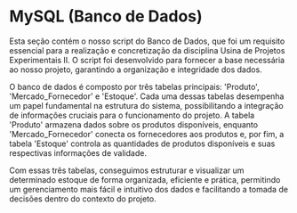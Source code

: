 # MySQL (Banco de Dados)

Esta seção contém o nosso script do Banco de Dados, que foi um requisito essencial para a realização e concretização da disciplina Usina de Projetos Experimentais II. O script foi desenvolvido para fornecer a base necessária ao nosso projeto, garantindo a organização e integridade dos dados.

O banco de dados é composto por três tabelas principais: 'Produto', 'Mercado_Fornecedor' e 'Estoque'. Cada uma dessas tabelas desempenha um papel fundamental na estrutura do sistema, possibilitando a integração de informações cruciais para o funcionamento do projeto. A tabela 'Produto' armazena dados sobre os produtos disponíveis, enquanto 'Mercado_Fornecedor' conecta os fornecedores aos produtos e, por fim, a tabela 'Estoque' controla as quantidades de produtos disponíveis e suas respectivas informações de validade.

Com essas três tabelas, conseguimos estruturar e visualizar um determinado estoque de forma organizada, eficiente e prática, permitindo um gerenciamento mais fácil e intuitivo dos dados e facilitando a tomada de decisões dentro do contexto do projeto.
